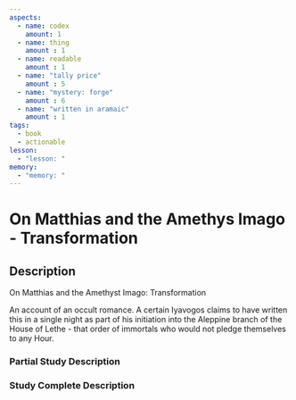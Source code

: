 ```yaml
---
aspects: 
  - name: codex
    amount: 1
  - name: thing
    amount : 1
  - name: readable
    amount : 1
  - name: "tally price"
    amount : 5
  - name: "mystery: forge"
    amount : 6
  - name: "written in aramaic"
    amount : 1
tags:
  - book
  - actionable
lesson:
  - "lesson: "
memory:
  - "memory: "
---
```


# On Matthias and the Amethys Imago - Transformation

## Description
On Matthias and the Amethyst Imago: Transformation

An account of an occult romance. A certain Iyavogos claims to have written this in a single night as part of his initiation into the Aleppine branch of the House of Lethe - that order of immortals who would not pledge themselves to any Hour.
### Partial Study Description

### Study Complete Description
